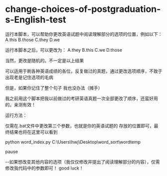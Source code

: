# change-choices-of-postgraduation-s-English-test

运行本脚本，可以帮助你更改英语试题中阅读理解部分的选项的位置，例如以下：
  A.this
  B.those
  C.they
  D.we
  
运行本脚本之后，可以更改为：
  A.they
  B.this
  C.we
  D.those
  
当然，更改是随机的。不一定是以上结果

可以适用于刷各种英语成绩的各位，反复做过的真题，通过更改选项顺序，不致于出现老是记住选项的毛病

但是，如果你记住了整个句子 我也没办法（摊手）

我之前用这个脚本把我以前做过的考研英语真题一次全部更改了顺序，还蛮好用的。亲测有效！

运行方法：

仅需在.bat文件中更改第三个参数，也就是你的英语试题的 存放的位置即可，最终结果也将在这里可以看到 

python word_index.py C:\Users\hwj\Desktop\word_sort\wordtemp

pause

--如果想改变其他内容的选项（我仅仅修改并提出了阅读理解部分的内容），仅需修改我代码中的参数即可！
good luck！
